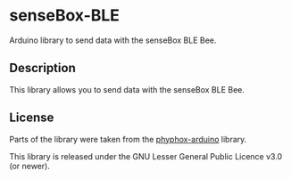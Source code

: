 # senseBox-BLE

Arduino library to send data with the senseBox BLE Bee.

## Description

This library allows you to send data with the senseBox BLE Bee.

## License

Parts of the library were taken from the [phyphox-arduino](https://github.com/phyphox/phyphox-arduino) library.

This library is released under the GNU Lesser General Public Licence v3.0 (or newer).
